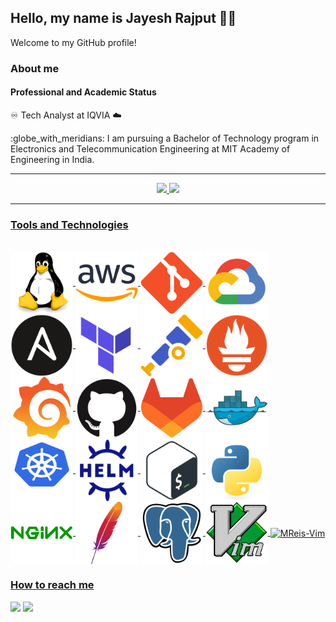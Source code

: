 <!--
### Hi there 👋
-->

<!--
**jayeshrajputtech/jayeshrajputtech** is a ✨ _special_ ✨ repository because its `README.md` (this file) appears on your GitHub profile.

Here are some ideas to get you started:

- 🔭 I’m currently working on ...
- 🌱 I’m currently learning ...
- 👯 I’m looking to collaborate on ...
- 🤔 I’m looking for help with ...
- 💬 Ask me about ...
- 📫 How to reach me: ...
- 😄 Pronouns: ...
- ⚡ Fun fact: ...
-->
## Hello, my name is Jayesh Rajput 👋🏼

Welcome to my GitHub profile!

### About me

#### Professional and Academic Status

:infinity: Tech Analyst at IQVIA :cloud:

:globe\_with\_meridians: I am pursuing a Bachelor of Technology program in Electronics and Telecommunication Engineering at MIT Academy of Engineering in India.
<!--
#### Hobbies and Interests

:martial\_arts\_uniform: White belt Karate practitioner

:muscle: Calisthenics practitioner

:man\_cook: Hobbyist cook
-->
---

<div align="center">
  <a href="https://github.com/mreisroot">
  <img height="180em" src="https://github-readme-stats-git-masterrstaa-rickstaa.vercel.app/api?username=jayeshrajputtech&show_icons=true&theme=gotham&include_all_commits=true&count_private=true"/>
  <img height="180em" src="https://github-readme-stats-git-masterrstaa-rickstaa.vercel.app/api/top-langs/?username=jayeshrajputtech&layout=compact&langs_count=7&theme=gotham"/>
</div>

---

### Tools and Technologies
  
<div style="display: inline_block"><br>
<!--   <img align="center" alt="MReis-FreeBSD" height="30" width="40" src="https://raw.githubusercontent.com/gilbarbara/logos/main/logos/freebsd.svg"> -->
  <img align="center" alt="MReis-Linux" height="100" width="100" src="https://raw.githubusercontent.com/devicons/devicon/master/icons/linux/linux-original.svg">
  <img align="center" alt="MReis-Linux" height="100" width="100" src="https://raw.githubusercontent.com/devicons/devicon/master/icons/amazonwebservices/amazonwebservices-original-wordmark.svg">
  <img align="center" alt="MReis-Git" height="100" width="100" src="https://raw.githubusercontent.com/devicons/devicon/master/icons/git/git-original.svg">
  <img align="center" alt="MReis-GCP" height="100" width="100" src="https://raw.githubusercontent.com/devicons/devicon/master/icons/googlecloud/googlecloud-original.svg">
  <img align="center" alt="MReis-Ansible" height="100" width="100" src="https://raw.githubusercontent.com/devicons/devicon/master/icons/ansible/ansible-original.svg">
  <img align="center" alt="MReis-Terraform" height="100" width="100" src="https://raw.githubusercontent.com/devicons/devicon/master/icons/terraform/terraform-original.svg">
<!--   <img align="center" alt="MReis-Packer" height="30" width="40" src="https://raw.githubusercontent.com/devicons/devicon/master/icons/packer/packer-original.svg"> -->
  <img align="center" alt="MReis-OpenTelemetry" height="100" width="100" src="https://raw.githubusercontent.com/cncf/artwork/main/projects/opentelemetry/icon/color/opentelemetry-icon-color.svg">
  <img align="center" alt="MReis-Prometheus" height="100" width="100" src="https://raw.githubusercontent.com/cncf/artwork/main/projects/prometheus/icon/color/prometheus-icon-color.svg">
<!--   <img align="center" alt="MReis-Zabbix" height="30" width="40" src="https://raw.githubusercontent.com/xianshang/1earn/master/assets/img/logo/Zabbix.svg"> -->
<!--   <img align="center" alt="MReis-Jaeger" height="30" width="40" src="https://raw.githubusercontent.com/cncf/artwork/main/projects/jaeger/icon/color/jaeger-icon-color.svg"> -->
  <img align="center" alt="MReis-Grafana" height="100" width="100" src="https://raw.githubusercontent.com/devicons/devicon/master/icons/grafana/grafana-original.svg">
  <img align="center" alt="MReis-GitHub" height="100" width="100" src="https://raw.githubusercontent.com/devicons/devicon/master/icons/github/github-original.svg">
  <img align="center" alt="MReis-GitLab" height="100" width="100" src="https://raw.githubusercontent.com/devicons/devicon/master/icons/gitlab/gitlab-original.svg">
  <img align="center" alt="MReis-Docker" height="100" width="100" src="https://raw.githubusercontent.com/devicons/devicon/master/icons/docker/docker-original.svg">
  <img align="center" alt="MReis-Kubernetes" height="100" width="100" src="https://raw.githubusercontent.com/cncf/artwork/main/projects/kubernetes/icon/color/kubernetes-icon-color.svg">
  <img align="center" alt="MReis-Helm" height="100" width="100" src="https://raw.githubusercontent.com/cncf/artwork/main/projects/helm/icon/color/helm-icon-color.svg">
<!--   <img align="center" alt="MReis-Vagrant" height="30" width="40" src="https://raw.githubusercontent.com/devicons/devicon/master/icons/vagrant/vagrant-original.svg"> -->
  <img align="center" alt="MReis-Bash" height="100" width="100" src="https://raw.githubusercontent.com/devicons/devicon/master/icons/bash/bash-original.svg">
<!--   <img align="center" alt="MReis-Go" height="30" width="40" src="https://raw.githubusercontent.com/devicons/devicon/master/icons/go/go-original.svg"> -->
  <img align="center" alt="MReis-Python" height="100" width="100" src="https://raw.githubusercontent.com/devicons/devicon/master/icons/python/python-original.svg">
<!--   <img align="center" alt="MReis-Hugo" height="30" width="40" src="https://raw.githubusercontent.com/devicons/devicon/master/icons/hugo/hugo-original-wordmark.svg"> -->
  <img align="center" alt="MReis-Nginx" height="100" width="100" src="https://raw.githubusercontent.com/devicons/devicon/master/icons/nginx/nginx-original.svg">
  <img align="center" alt="MReis-Apache" height="100" width="100" src="https://raw.githubusercontent.com/devicons/devicon/master/icons/apache/apache-original.svg">
  <img align="center" alt="MReis-PostgreSQL" height="100" width="100" src="https://raw.githubusercontent.com/devicons/devicon/master/icons/postgresql/postgresql-original.svg">
<!--   <img align="center" alt="MReis-Arduino" height="30" width="40" src="https://raw.githubusercontent.com/devicons/devicon/master/icons/arduino/arduino-original.svg"> -->
  <img align="center" alt="MReis-Vim" height="100" width="100" src="https://raw.githubusercontent.com/devicons/devicon/master/icons/vim/vim-original.svg">
  <img align="center" alt="MReis-Vim" height="100" width="100" src="https://raw.githubusercontent.com/devicons/devicon/master/icons/airflow/airflow-original.svg">
<!--   <img align="center" alt="MReis-Markdown" height="100" width="100" src="https://raw.githubusercontent.com/devicons/devicon/master/icons/markdown/markdown-original.svg"> -->
<!--   <img align="center" alt="MReis-LaTeX" height="30" width="40" src="https://raw.githubusercontent.com/devicons/devicon/master/icons/latex/latex-original.svg"> -->

</div>

### How to reach me

<div> 
  <a href="https://www.linkedin.com/in/rajputjayesh" target="_blank"><img src="https://img.shields.io/badge/LinkedIn-0077B5?style=for-the-badge&logo=linkedin&logoColor=white"></a> 
  <a href="https://www.gitlab.com/jayeshrajput" target="_blank"><img src="https://img.shields.io/badge/GitLab-330F63?style=for-the-badge&logo=gitlab&logoColor=color"></a> 
 <!-- <a href="https://www.instagram.com/_miguelcreis" target="_blank"><img src="https://img.shields.io/badge/Instagram-E4405F?style=for-the-badge&logo=instagram&logoColor=white"></a>
  <a href="https://t.me/mreisroot" target="_blank"><img src="https://img.shields.io/badge/Telegram-2CA5E0?style=for-the-badge&logo=telegram&logoColor=white"></a> 
  -->
  <!--
 # ![Snake animation](https://github.com/danielbped/danielbped/blob/output/github-contribution-grid-snake.svg)
  -->
</div>
